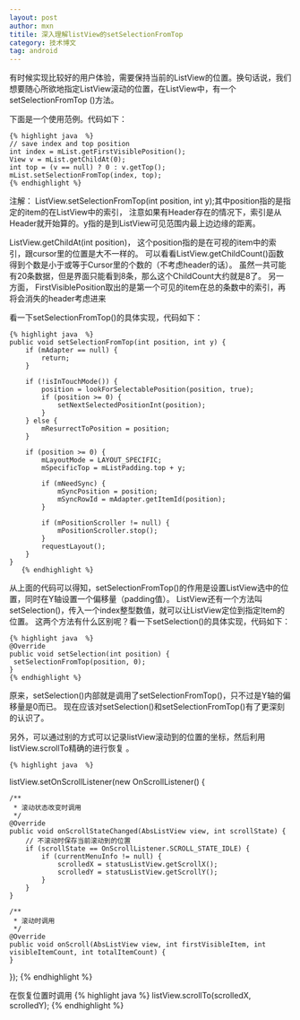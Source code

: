 ```yaml
---
layout: post
author: mxn
titile: 深入理解listView的setSelectionFromTop
category: 技术博文
tag: android
---
```


有时候实现比较好的用户体验，需要保持当前的ListView的位置。换句话说，我们想要随心所欲地指定ListView滚动的位置，在ListView中，有一个setSelectionFromTop
()方法。

下面是一个使用范例。代码如下：

    {% highlight java  %}
    // save index and top position
    int index = mList.getFirstVisiblePosition();
    View v = mList.getChildAt(0);
    int top = (v == null) ? 0 : v.getTop();
    mList.setSelectionFromTop(index, top);
    {% endhighlight %}

注解：
ListView.setSelectionFromTop(int position, int y);其中position指的是指定的item的在ListView中的索引，
注意如果有Header存在的情况下，索引是从Header就开始算的。y指的是到ListView可见范围内最上边边缘的距离。

ListView.getChildAt(int position)， 这个position指的是在可视的item中的索引，跟cursor里的位置是大不一样的。
可以看看ListView.getChildCount()函数得到个数是小于或等于Cursor里的个数的（不考虑header的话）。
虽然一共可能有20条数据，但是界面只能看到8条，那么这个ChildCount大约就是8了。
另一方面， FirstVisiblePosition取出的是第一个可见的item在总的条数中的索引，再将会消失的header考虑进来

看一下setSelectionFromTop()的具体实现，代码如下：

    {% highlight java  %}
    public void setSelectionFromTop(int position, int y) {
        if (mAdapter == null) {
            return;
        }

        if (!isInTouchMode()) {
            position = lookForSelectablePosition(position, true);
            if (position >= 0) {
                setNextSelectedPositionInt(position);
            }
        } else {
            mResurrectToPosition = position;
        }

        if (position >= 0) {
            mLayoutMode = LAYOUT_SPECIFIC;
            mSpecificTop = mListPadding.top + y;

            if (mNeedSync) {
                mSyncPosition = position;
                mSyncRowId = mAdapter.getItemId(position);
            }

            if (mPositionScroller != null) {
                mPositionScroller.stop();
            }
            requestLayout();
        }
    }
       {% endhighlight %}

从上面的代码可以得知，setSelectionFromTop()的作用是设置ListView选中的位置，同时在Y轴设置一个偏移量（padding值）。
ListView还有一个方法叫setSelection()，传入一个index整型数值，就可以让ListView定位到指定Item的位置。
这两个方法有什么区别呢？看一下setSelection()的具体实现，代码如下：

    {% highlight java  %}
    @Override
    public void setSelection(int position) {
     setSelectionFromTop(position, 0);
    }
    {% endhighlight %}

原来，setSelection()内部就是调用了setSelectionFromTop()，只不过是Y轴的偏移量是0而已。
现在应该对setSelection()和setSelectionFromTop()有了更深刻的认识了。


另外，可以通过别的方式可以记录listView滚动到的位置的坐标，然后利用listView.scrollTo精确的进行恢复 。

    {% highlight java  %}
listView.setOnScrollListener(new OnScrollListener() {

    /**
     * 滚动状态改变时调用
     */
    @Override
    public void onScrollStateChanged(AbsListView view, int scrollState) {
        // 不滚动时保存当前滚动到的位置
        if (scrollState == OnScrollListener.SCROLL_STATE_IDLE) {
            if (currentMenuInfo != null) {
                scrolledX = statusListView.getScrollX();
                scrolledY = statusListView.getScrollY();
            }
        }
    }

    /**
     * 滚动时调用
     */
    @Override
    public void onScroll(AbsListView view, int firstVisibleItem, int visibleItemCount, int totalItemCount) {
    }
});
    {% endhighlight %}

 在恢复位置时调用
     {% highlight java  %}
 listView.scrollTo(scrolledX, scrolledY);
     {% endhighlight %}

